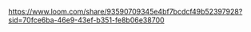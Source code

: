 https://www.loom.com/share/93590709345e4bf7bcdcf49b52397928?sid=70fce6ba-46e9-43ef-b351-fe8b06e38700
